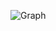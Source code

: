 ![Graph](https://user-images.githubusercontent.com/59442344/116795248-999c9600-ab0e-11eb-9451-7afd97576062.png)
